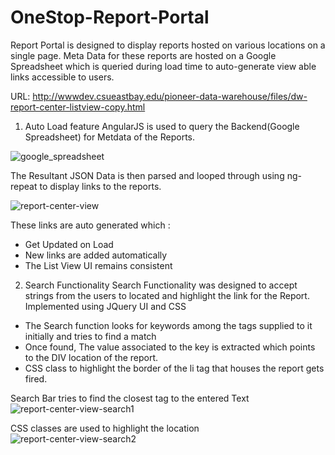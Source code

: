 # OneStop-Report-Portal
Report Portal is designed to display reports hosted on various locations on a single page. 
Meta Data for these reports are hosted on a Google Spreadsheet which is queried during load time to auto-generate view able links accessible to users.

URL: http://wwwdev.csueastbay.edu/pioneer-data-warehouse/files/dw-report-center-listview-copy.html

1. Auto Load feature
AngularJS is used to query the Backend(Google Spreadsheet) for Metdata of the Reports.

![google_spreadsheet](https://cloud.githubusercontent.com/assets/7992156/23382045/9e23fd92-fcf5-11e6-9d79-5fb86360b3c6.jpg)

The Resultant JSON Data is then parsed and looped through using ng-repeat to display links to the reports.

![report-center-view](https://cloud.githubusercontent.com/assets/7992156/23382130/e6251838-fcf5-11e6-94e8-14117b92d46d.jpg)

These links are auto generated which :
 - Get Updated on Load
 - New links are added automatically 
 - The List View UI remains consistent

2. Search Functionality
Search Functionality was designed to accept strings from the users to located and highlight the link for the Report.
Implemented using JQuery UI and CSS
- The Search function looks for keywords among the tags supplied to it initially and tries to find a match
- Once found, The value associated to the key is extracted which points to the DIV location of the report.
- CSS class to highlight the border of the li tag that houses the report gets fired.

Search Bar tries to find the closest tag to the entered Text
![report-center-view-search1](https://cloud.githubusercontent.com/assets/7992156/23382406/d7582c2c-fcf6-11e6-81d3-519617ae3db9.jpg)


CSS classes are used to highlight the location
![report-center-view-search2](https://cloud.githubusercontent.com/assets/7992156/23382409/d933702e-fcf6-11e6-8ee8-77bc7ee73ed3.jpg)

